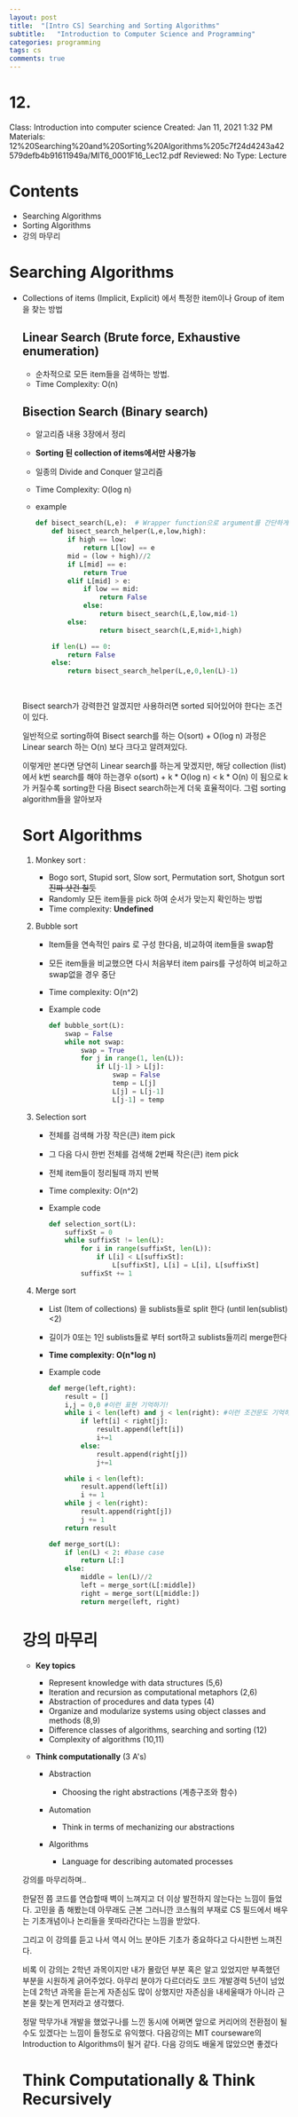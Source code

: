 ```yaml
---
layout: post
title:  "[Intro CS] Searching and Sorting Algorithms"
subtitle:   "Introduction to Computer Science and Programming"
categories: programming
tags: cs
comments: true
---
```


# 12. 

Class: Introduction into computer science
Created: Jan 11, 2021 1:32 PM
Materials: 12%20Searching%20and%20Sorting%20Algorithms%205c7f24d4243a42579defb4b91611949a/MIT6_0001F16_Lec12.pdf
Reviewed: No
Type: Lecture

# Contents

- Searching Algorithms
- Sorting Algorithms
- 강의 마무리

# Searching Algorithms

- Collections of items (Implicit, Explicit) 에서 특정한 item이나 Group of item을 찾는 방법

    ## Linear Search (Brute force, Exhaustive enumeration)

    - 순차적으로 모든 item들을 검색하는 방법.
    - Time Complexity: O(n)

    ## Bisection Search (Binary search)

    - 알고리즘 내용 3장에서 정리
    - **Sorting 된 collection of items에서만 사용가능**
    - 일종의 Divide and Conquer 알고리즘
    - Time Complexity: O(log n)
    - example

        ```python
        def bisect_search(L,e):  # Wrapper function으로 argument를 간단하게 만들어줌
        	def bisect_search_helper(L,e,low,high):
        		if high == low:
        			return L[low] == e
        		mid = (low + high)//2
        		if L[mid] == e:
        			return True
        		elif L[mid] > e:
        			if low == mid:
        				return False
        			else:
        				return bisect_search(L,E,low,mid-1)
        		else:
        				return bisect_search(L,E,mid+1,high)

        	if len(L) == 0:
        		return False
        	else:
        		return bisect_search_helper(L,e,0,len(L)-1)
        		
        		
        ```

    Bisect search가 강력한건 알겠지만 사용하러면 sorted 되어있어야 한다는 조건이 있다.

    일반적으로 sorting하여 Bisect search를 하는 O(sort) + O(log n) 과정은 Linear search 하는 O(n) 보다 크다고 알려져있다. 

    이렇게만 본다면 당연히 Linear search를 하는게 맞겠지만, 해당 collection (list)에서 k번 search를 해야 하는경우  o(sort) + k * O(log n) < k * O(n) 이 됨으로 k 가 커질수록 sorting한 다음 Bisect search하는게 더욱 효율적이다. 그럼 sorting algorithm들을 알아보자

    # Sort Algorithms

    1. Monkey sort :
        - Bogo sort, Stupid sort, Slow sort, Permutation sort, Shotgun sort ~~진짜 샷건 칠듯~~
        - Randomly 모든 item들을 pick 하여 순서가 맞는지 확인하는 방법
        - Time complexity: **Undefined**
    2. Bubble sort
        - Item들을 연속적인 pairs 로 구성 한다음, 비교하여 item들을 swap함
        - 모든 item들을 비교했으면 다시 처음부터 item pairs를 구성하여 비교하고 swap없을 경우 중단
        - Time complexity: O(n^2)
        - Example code

            ```python
            def bubble_sort(L):
            	swap = False
            	while not swap:
            		swap = True
            		for j in range(1, len(L)):
            			if L[j-1] > L[j]:
            				swap = False
            				temp = L[j]
            				L[j] = L[j-1]
            				L[j-1] = temp
            ```

    3. Selection sort
        - 전체를 검색해 가장 작은(큰) item pick
        - 그 다음 다시 한번 전체를 검색해 2번째 작은(큰) item pick
        - 전체 item들이 정리될때 까지 반복
        - Time complexity: O(n^2)
        - Example code

            ```python
            def selection_sort(L):
            	suffixSt = 0 
            	while suffixSt != len(L):
            		for i in range(suffixSt, len(L)):
            			if L[i] < L[suffixSt]:
            				L[suffixSt], L[i] = L[i], L[suffixSt]
            		suffixSt += 1
            ```

    4. Merge sort
        - List (Item of collections) 을 sublists들로 split 한다 (until len(sublist) <2)
        - 길이가 0또는 1인 sublists들로 부터 sort하고 sublists들끼리 merge한다
        - **Time complexity: O(n*log n)**
        - Example code

            ```python
            def merge(left,right):
            	result = []
            	i,j = 0,0 #이런 표현 기억하기!
            	while i < len(left) and j < len(right): #이런 조건문도 기억하기
            		if left[i] < right[j]:
            			result.append(left[i])
            			i+=1
            		else:
            			result.append(right[j])
            			j+=1

            	while i < len(left):
            		result.append(left[i])
            		i += 1
            	while j < len(right):
            		result.append(right[j])
            		j += 1	
            	return result

            def merge_sort(L):
            	if len(L) < 2: #base case
            		return L[:]
            	else:
            		middle = len(L)//2
            		left = merge_sort(L[:middle])
            		right = merge_sort(L[middle:])
            		return merge(left, right)
            ```

    # 강의 마무리

    - **Key topics**
        - Represent knowledge with data structures (5,6)
        - Iteration and recursion as computational metaphors (2,6)
        - Abstraction of procedures and data types (4)
        - Organize and modularize systems using object classes and methods (8,9)
        - Difference classes of algorithms, searching and sorting (12)
        - Complexity of algorithms (10,11)

    - **Think computationally**  (3 A's)
        - Abstraction

            - Choosing the right abstractions (계층구조와 함수)

        - Automation

            - Think in terms of mechanizing our abstractions 

        - Algorithms

            - Language for describing automated processes

    강의를 마무리하며..

    한달전 쯤 코드를 연습할때 벽이 느껴지고 더 이상 발전하지 않는다는 느낌이 들었다. 고민을 좀 해봤는데 아무래도 근본 그러니깐 코스웤의 부재로 CS 필드에서 배우는 기초개념이나 논리들을 못따라간다는 느낌을 받았다. 

    그리고 이 강의를 듣고 나서 역시 어느 분야든 기초가 중요하다고 다시한번 느껴진다. 

    비록 이 강의는 2학년 과목이지만 내가 몰랐던 부분 혹은 알고 있었지만 부족했던 부분을 시원하게 긁어주었다.  아무리 분야가 다르더라도 코드 개발경력 5년이 넘었는데 2학년 과목을 듣는게  자존심도 많이 상했지만 자존심을 내세울때가 아니라 근본을 찾는게 먼저라고 생각했다.

    정말 막무가내 개발을 했었구나를 느낀 동시에 어쩌면 앞으로 커리어의 전환점이 될 수도 있겠다는 느낌이 들정도로 유익했다. 다음강의는 MIT courseware의 Introduction to Algorithms이 될거 같다. 다음 강의도 배울게 많았으면 좋겠다

    # **Think Computationally & Think Recursively**
